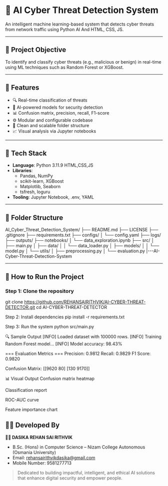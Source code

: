 # 🔐 AI Cyber Threat Detection System

An intelligent machine learning-based system that detects cyber threats from network traffic using Python AI And HTML, CSS, JS.

---

## 📌 Project Objective

To identify and classify cyber threats (e.g., malicious or benign) in real-time using ML techniques such as Random Forest or XGBoost.

---

## 🎯 Features

- 🔍 Real-time classification of threats
- 🤖 AI-powered models for security detection
- 📊 Confusion matrix, precision, recall, F1-score
- ⚙️ Modular and configurable codebase
- 📁 Clean and scalable folder structure
- 📈 Visual analysis via Jupyter notebooks

---

## 🧠 Tech Stack

- **Language**: Python 3.11.9
HTML,CSS,JS
- **Libraries**:
  - Pandas, NumPy
  - scikit-learn, XGBoost
  - Matplotlib, Seaborn
  - tsfresh, loguru
- **Tooling**: Jupyter Notebook, .env, YAML

---

## 📂 Folder Structure

AI_Cyber_Threat_Detection_System/
├── README.md
├── LICENSE
├── .gitignore
├── requirements.txt
├── configs/
│ └── config.yaml
├── logs/
├── outputs/
├── notebooks/
│ └── data_exploration.ipynb
├── src/
│ ├── main.py
│ ├── data/
│ │ └── data_loader.py
│ ├── models/
│ │ └── model.py
│ └── utils/
│ ├── preprocessing.py
│ └── evaluation.py
|---AI-Cyber-Threat-Detection-System

---

## 🚀 How to Run the Project

### Step 1: Clone the repository
git clone https://github.com/REHANSAIRITHVIK/AI-CYBER-THREAT-DETECTOR.git
cd AI-CYBER-THREAT-DETECTOR

Step 2: Install dependencies
pip install -r requirements.txt

Step 3: Run the system
python src/main.py
 
🔍 Sample Output
[INFO] Loaded dataset with 100000 rows.
[INFO] Training Random Forest model...
[INFO] Model accuracy: 98.43%

=== Evaluation Metrics ===
Precision:     0.9812
Recall:        0.9829
F1 Score:      0.9820

Confusion Matrix:
[[9620   80]
 [130  9170]]

📊 Visual Output
Confusion matrix heatmap

Classification report

ROC-AUC curve

Feature importance chart

## 🧑‍💻 Developed By

**👨‍💻 DASIKA REHAN SAI RITHVIK**  
- B.Sc. (Hons) in Computer Science – Nizam College Autonomous (Osmania University)    
- Email: rehansairithvikdasika@gmail.com
- Mobile Number: 9581277713

> Dedicated to building impactful, intelligent, and ethical AI solutions that enhance digital security and empower people.
